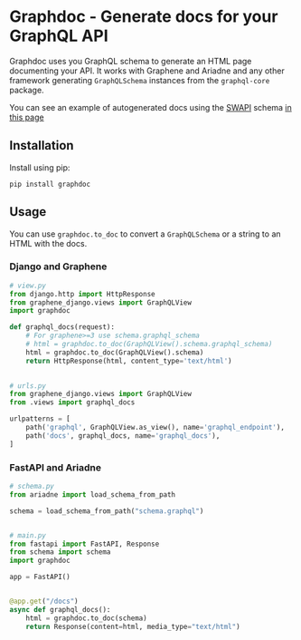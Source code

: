 # Graphdoc - Generate docs for your GraphQL API

Graphdoc uses you GraphQL schema to generate an HTML page documenting your API.
It works with Graphene and Ariadne and any other framework generating `GraphQLSchema`
instances from the `graphql-core` package.

You can see an example of autogenerated docs using the [SWAPI](https://swapi.dev/)
schema [in this page](https://wallee94.github.io/graphdoc/)

## Installation

Install using pip:

    pip install graphdoc

## Usage

You can use `graphdoc.to_doc` to convert a `GraphQLSchema` or a string to an HTML
with the docs.

### Django and Graphene

```python
# view.py
from django.http import HttpResponse
from graphene_django.views import GraphQLView
import graphdoc

def graphql_docs(request):
    # For graphene>=3 use schema.graphql_schema
    # html = graphdoc.to_doc(GraphQLView().schema.graphql_schema)
    html = graphdoc.to_doc(GraphQLView().schema)
    return HttpResponse(html, content_type='text/html')
    

# urls.py
from graphene_django.views import GraphQLView
from .views import graphql_docs

urlpatterns = [
    path('graphql', GraphQLView.as_view(), name='graphql_endpoint'),
    path('docs', graphql_docs, name='graphql_docs'),
]
```

### FastAPI and Ariadne

```python
# schema.py
from ariadne import load_schema_from_path

schema = load_schema_from_path("schema.graphql")


# main.py
from fastapi import FastAPI, Response
from schema import schema
import graphdoc

app = FastAPI()


@app.get("/docs")
async def graphql_docs():
    html = graphdoc.to_doc(schema)
    return Response(content=html, media_type="text/html")
```
